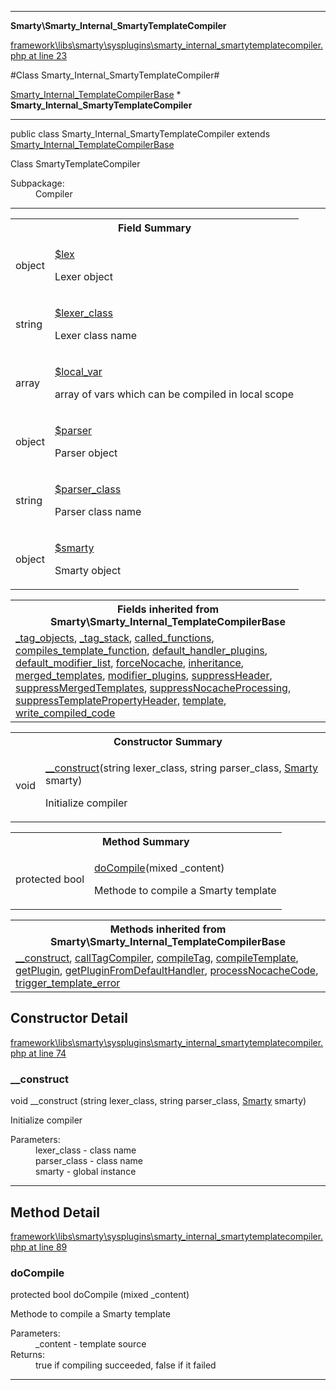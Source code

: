 

- - -

**Smarty\Smarty_Internal_SmartyTemplateCompiler**


<a href="https://github.com/JeyDotC/Hirudo/blob/master/framework/libs/smarty/sysplugins/smarty_internal_smartytemplatecompiler.php#L23" >framework\libs\smarty\sysplugins\smarty_internal_smartytemplatecompiler.php at line 23</a>

#Class Smarty_Internal_SmartyTemplateCompiler#

<a href="https://github.com/JeyDotC/Hirudo-docs/blob/master/smarty/smarty_internal_templatecompilerbase.html">Smarty_Internal_TemplateCompilerBase</a>
    * **Smarty_Internal_SmartyTemplateCompiler**




- - -

<p class="signature"><span class='k'>public  class</span> <span class='nx'>Smarty_Internal_SmartyTemplateCompiler</span>
extends <a href="https://github.com/JeyDotC/Hirudo-docs/blob/master/smarty/smarty_internal_templatecompilerbase.html">Smarty_Internal_TemplateCompilerBase</a>

</p>

<div class="comment" id="overview_description"><p>Class SmartyTemplateCompiler</p></div>

<dl>
<dt>Subpackage:</dt>
<dd>Compiler</dd>
</dl>


- - -



<table id="summary_field">
<tr><th colspan="2">Field Summary</th></tr>
<tr>
<td><span class='k'></span> <span class='nx'>object</span></td>
<td class="description"><p class="name" ><a href="#lex"> $lex</a>
                                </p><p class="description">Lexer object</p></td>
</tr>
<tr>
<td><span class='k'></span> <span class='nx'>string</span></td>
<td class="description"><p class="name" ><a href="#lexer_class"> $lexer_class</a>
                                </p><p class="description">Lexer class name</p></td>
</tr>
<tr>
<td><span class='k'></span> <span class='nx'>array</span></td>
<td class="description"><p class="name" ><a href="#local_var"> $local_var</a>
                                </p><p class="description">array of vars which can be compiled in local scope</p></td>
</tr>
<tr>
<td><span class='k'></span> <span class='nx'>object</span></td>
<td class="description"><p class="name" ><a href="#parser"> $parser</a>
                                </p><p class="description">Parser object</p></td>
</tr>
<tr>
<td><span class='k'></span> <span class='nx'>string</span></td>
<td class="description"><p class="name" ><a href="#parser_class"> $parser_class</a>
                                </p><p class="description">Parser class name</p></td>
</tr>
<tr>
<td><span class='k'></span> <span class='nx'>object</span></td>
<td class="description"><p class="name" ><a href="#smarty"> $smarty</a>
                                </p><p class="description">Smarty object</p></td>
</tr>
</table>

<table class="inherit">
<tr><th colspan="2">Fields inherited from Smarty\Smarty_Internal_TemplateCompilerBase</th></tr>
<tr><td><a href="https://github.com/JeyDotC/Hirudo-docs/blob/master/smarty/smarty_internal_templatecompilerbase.html#_tag_objects">_tag_objects</a>, <a href="https://github.com/JeyDotC/Hirudo-docs/blob/master/smarty/smarty_internal_templatecompilerbase.html#_tag_stack">_tag_stack</a>, <a href="https://github.com/JeyDotC/Hirudo-docs/blob/master/smarty/smarty_internal_templatecompilerbase.html#called_functions">called_functions</a>, <a href="https://github.com/JeyDotC/Hirudo-docs/blob/master/smarty/smarty_internal_templatecompilerbase.html#compiles_template_function">compiles_template_function</a>, <a href="https://github.com/JeyDotC/Hirudo-docs/blob/master/smarty/smarty_internal_templatecompilerbase.html#default_handler_plugins">default_handler_plugins</a>, <a href="https://github.com/JeyDotC/Hirudo-docs/blob/master/smarty/smarty_internal_templatecompilerbase.html#default_modifier_list">default_modifier_list</a>, <a href="https://github.com/JeyDotC/Hirudo-docs/blob/master/smarty/smarty_internal_templatecompilerbase.html#forceNocache">forceNocache</a>, <a href="https://github.com/JeyDotC/Hirudo-docs/blob/master/smarty/smarty_internal_templatecompilerbase.html#inheritance">inheritance</a>, <a href="https://github.com/JeyDotC/Hirudo-docs/blob/master/smarty/smarty_internal_templatecompilerbase.html#merged_templates">merged_templates</a>, <a href="https://github.com/JeyDotC/Hirudo-docs/blob/master/smarty/smarty_internal_templatecompilerbase.html#modifier_plugins">modifier_plugins</a>, <a href="https://github.com/JeyDotC/Hirudo-docs/blob/master/smarty/smarty_internal_templatecompilerbase.html#suppressHeader">suppressHeader</a>, <a href="https://github.com/JeyDotC/Hirudo-docs/blob/master/smarty/smarty_internal_templatecompilerbase.html#suppressMergedTemplates">suppressMergedTemplates</a>, <a href="https://github.com/JeyDotC/Hirudo-docs/blob/master/smarty/smarty_internal_templatecompilerbase.html#suppressNocacheProcessing">suppressNocacheProcessing</a>, <a href="https://github.com/JeyDotC/Hirudo-docs/blob/master/smarty/smarty_internal_templatecompilerbase.html#suppressTemplatePropertyHeader">suppressTemplatePropertyHeader</a>, <a href="https://github.com/JeyDotC/Hirudo-docs/blob/master/smarty/smarty_internal_templatecompilerbase.html#template">template</a>, <a href="https://github.com/JeyDotC/Hirudo-docs/blob/master/smarty/smarty_internal_templatecompilerbase.html#write_compiled_code">write_compiled_code</a></td></tr></table>

<table id="summary_constructor">
<tr><th colspan="2">Constructor Summary</th></tr>
<tr>
<td><span class='k'></span> <span class='nx'>void</span></td>
<td class="description"><p class="name"><a href="#__construct">__construct</a>(string lexer_class, string parser_class, <a href="https://github.com/JeyDotC/Hirudo/blob/master/smarty/smarty.md">Smarty</a> smarty)</p><p class="description">Initialize compiler</p></td>
</tr>
</table>

<table id="summary_method">
<tr><th colspan="2">Method Summary</th></tr>
<tr>
<td><span class='k'>protected </span> <span class='nx'>bool</span></td>
<td class="description"><p class="name"><a href="#docompile">doCompile</a>(mixed _content)</p><p class="description">Methode to compile a Smarty template</p></td>
</tr>
</table>

<table class="inherit">
<tr><th colspan="2">Methods inherited from Smarty\Smarty_Internal_TemplateCompilerBase</th></tr>
<tr><td><a href="https://github.com/JeyDotC/Hirudo-docs/blob/master/smarty/smarty_internal_templatecompilerbase.html#__construct()">__construct</a>, <a href="https://github.com/JeyDotC/Hirudo-docs/blob/master/smarty/smarty_internal_templatecompilerbase.html#callTagCompiler()">callTagCompiler</a>, <a href="https://github.com/JeyDotC/Hirudo-docs/blob/master/smarty/smarty_internal_templatecompilerbase.html#compileTag()">compileTag</a>, <a href="https://github.com/JeyDotC/Hirudo-docs/blob/master/smarty/smarty_internal_templatecompilerbase.html#compileTemplate()">compileTemplate</a>, <a href="https://github.com/JeyDotC/Hirudo-docs/blob/master/smarty/smarty_internal_templatecompilerbase.html#getPlugin()">getPlugin</a>, <a href="https://github.com/JeyDotC/Hirudo-docs/blob/master/smarty/smarty_internal_templatecompilerbase.html#getPluginFromDefaultHandler()">getPluginFromDefaultHandler</a>, <a href="https://github.com/JeyDotC/Hirudo-docs/blob/master/smarty/smarty_internal_templatecompilerbase.html#processNocacheCode()">processNocacheCode</a>, <a href="https://github.com/JeyDotC/Hirudo-docs/blob/master/smarty/smarty_internal_templatecompilerbase.html#trigger_template_error()">trigger_template_error</a></td></tr></table>

<h2 id="detail_method">Constructor Detail</h2>

<a href="https://github.com/JeyDotC/Hirudo/blob/master/framework/libs/smarty/sysplugins/smarty_internal_smartytemplatecompiler.php#L74" >framework\libs\smarty\sysplugins\smarty_internal_smartytemplatecompiler.php at line 74</a>

<h3 id="__construct">__construct</h3>
<span class='k'></span> <span class='nx'>void</span> <span class='nf'>__construct</span> (string lexer_class, string parser_class, <a href="https://github.com/JeyDotC/Hirudo/blob/master/smarty/smarty.md">Smarty</a> smarty)

<div class="details">
<p>Initialize compiler</p><dl>
<dt>Parameters:</dt>
<dd>lexer_class - class name</dd>
<dd>parser_class - class name</dd>
<dd>smarty - global instance</dd>
</dl>

</div>

- - -

<h2 id="detail_method">Method Detail</h2>

<a href="https://github.com/JeyDotC/Hirudo/blob/master/framework/libs/smarty/sysplugins/smarty_internal_smartytemplatecompiler.php#L89" >framework\libs\smarty\sysplugins\smarty_internal_smartytemplatecompiler.php at line 89</a>

<h3 id="doCompile()">doCompile</h3>
<span class='k'>protected </span> <span class='nx'>bool</span> <span class='nf'>doCompile</span> (mixed _content)

<div class="details">
<p>Methode to compile a Smarty template</p><dl>
<dt>Parameters:</dt>
<dd>_content - template source</dd>
<dt>Returns:</dt>
<dd>true if compiling succeeded, false if it failed</dd>
</dl>

</div>

- - -

